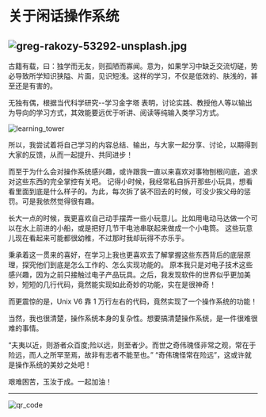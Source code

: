 # 关于闲话操作系统



![greg-rakozy-53292-unsplash.jpg](http://cdn.talkaboutos.top/greg-rakozy-53292-unsplash900x500.jpg)
---


古籍有载，曰：独学而无友，则孤陋而寡闻。意为，如果学习中缺乏交流切磋，势必导致所学知识狭隘、片面，见识短浅。这样的学习，不仅是低效的、肤浅的，甚至还是有害的。

无独有偶，根据当代科学研究--学习金字塔 表明，讨论实践、教授他人等以输出为导向的学习方式，其效能要远优于听讲、阅读等纯输入类学习方式。

![learning_tower](http://cdn.talkaboutos.top/learning_tower.jpg)

所以，我尝试着将自己学习的内容总结、输出，与大家一起分享、讨论，以期得到大家的反馈，从而一起提升、共同进步！

而至于为什么会对操作系统感兴趣，或许跟我一直以来喜欢对事物刨根问底，追求对这些东西的完全掌控有关吧。
记得小时候，我经常私自拆开那些小玩具，想看看里面到底是什么样子的。为此，每次拆了装不回去的时候，可没少挨父母的惩罚。可是我依然觉得很有趣。

长大一点的时候，我更喜欢自己动手摆弄一些小玩意儿。比如用电动马达做一个可以在水上前进的小船，或是把好几节干电池串联起来做成一个小电筒。
这些玩意儿现在看起来可能都很幼稚，不过那时我却玩得不亦乐乎。

秉承着这一贯来的喜好，在学习上我也更喜欢去了解掌握这些东西背后的底层原理，探究他们到底是怎么工作的、怎么实现功能的。
原本我只是对电子技术这些感兴趣，因为之前只接触过电子产品玩具。之后，我发现软件的世界似乎更加美妙，短短的几行代码，竟然能实现如此奇妙的功能，实在是很神奇！

而更震惊的是，Unix V6 靠 1 万行左右的代码，竟然实现了一个操作系统的功能！


当然，我也很清楚，操作系统本身的复杂性。想要搞清楚操作系统，是一件很难很难的事情。

“夫夷以近，则游者众百度;险以远，则至者少。而世之奇伟瑰怪非常之观，常在于险远，而人之所罕至焉，故非有志者不能至也。”
“奇伟瑰怪常在险远”，这或许就是操作系统的美妙之处吧！



艰难困苦，玉汝于成。一起加油！

---

![qr_code](http://cdn.talkaboutos.top/qr_code.png)
